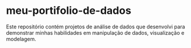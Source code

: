 # meu-portifolio-de-dados
Este repositório contém projetos de análise de dados que desenvolvi para demonstrar minhas habilidades em manipulação de dados, visualização e modelagem.
